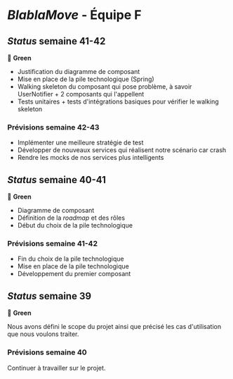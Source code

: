 # _BlablaMove_ - Équipe F

## _Status_ semaine 41-42 

:vertical_traffic_light: **Green**  

 - Justification du diagramme de composant
 - Mise en place de la pile technologique (Spring)
 - Walking skeleton du composant qui pose problème, à savoir UserNotifier + 2 composants qui l'appellent
 - Tests unitaires + tests d'intégrations basiques pour vérifier le walking skeleton 
 
### Prévisions semaine 42-43

 - Implémenter une meilleure stratégie de test
 - Développer de nouveaux services qui réalisent notre scénario car crash
 - Rendre les mocks de nos services plus intelligents

## _Status_ semaine 40-41 

:vertical_traffic_light: **Green**  

 - Diagramme de composant
 - Définition de la _roadmap_ et des rôles
 - Début du choix de la pile technologique
 
### Prévisions semaine 41-42

 - Fin du choix de la pile technologique
 - Mise en place de la pile technologique
 - Développement du premier composant


## _Status_ semaine 39

:vertical_traffic_light: **Green**  
 
Nous avons défini le scope du projet ainsi que précisé les cas d'utilisation que nous voulons traiter.

### Prévisions semaine 40

Continuer à travailler sur le projet.
